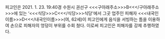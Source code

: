 피고인은 2021. 1. 23. 19:40경 수원시 권선구 <<<구아래주소>>>B<<</구아래주소>>>에 있는 ‘<<<식당>>>C<<</식당>>>식당'에서 그곳 업주인 피해자 <<<내국인이름>>>D<<</내국인이름>>>(여, 62세)이 피고인에게 음식을 서빙하는 틈을 이용하여 손으로 피해자의 엉덩이 부위를 수회 쳤다.
이로써 피고인은 피해자를 강제 추행하였다.
